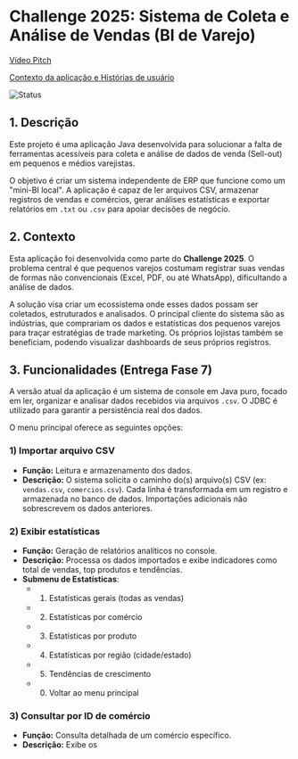 # Challenge 2025: Sistema de Coleta e Análise de Vendas (BI de Varejo)

[Vídeo Pitch](https://www.youtube.com/watch?v=7u8Nv14x_2E&t)

[Contexto da aplicação e Histórias de usuário](https://docs.google.com/document/d/1hA9xPOIarcOwa0dvtctY5EPa6Rx4bELIObJjrv10lCw/edit?usp=sharing)


![Status](https://img.shields.io/badge/Status-Em_Desenvolvimento-blue)

## 1. Descrição

Este projeto é uma aplicação Java desenvolvida para solucionar a falta de ferramentas acessíveis para coleta e análise de dados de venda (Sell-out) em pequenos e médios varejistas.

O objetivo é criar um sistema independente de ERP que funcione como um "mini-BI local". A aplicação é capaz de ler arquivos CSV, armazenar registros de vendas e comércios, gerar análises estatísticas e exportar relatórios em `.txt` ou `.csv` para apoiar decisões de negócio.

## 2. Contexto

Esta aplicação foi desenvolvida como parte do **Challenge 2025**. O problema central é que pequenos varejos costumam registrar suas vendas de formas não convencionais (Excel, PDF, ou até WhatsApp), dificultando a análise de dados.

A solução visa criar um ecossistema onde esses dados possam ser coletados, estruturados e analisados. O principal cliente do sistema são as indústrias, que comprariam os dados e estatísticas dos pequenos varejos para traçar estratégias de trade marketing. Os próprios lojistas também se beneficiam, podendo visualizar dashboards de seus próprios registros.

## 3. Funcionalidades (Entrega Fase 7)

A versão atual da aplicação é um sistema de console em Java puro, focado em ler, organizar e analisar dados recebidos via arquivos `.csv`. O JDBC é utilizado para garantir a persistência real dos dados.

O menu principal oferece as seguintes opções:

### 1) Importar arquivo CSV
* **Função:** Leitura e armazenamento dos dados.
* **Descrição:** O sistema solicita o caminho do(s) arquivo(s) CSV (ex: `vendas.csv`, `comercios.csv`). Cada linha é transformada em um registro e armazenada no banco de dados. Importações adicionais não sobrescrevem os dados anteriores.

### 2) Exibir estatísticas
* **Função:** Geração de relatórios analíticos no console.
* **Descrição:** Processa os dados importados e exibe indicadores como total de vendas, top produtos e tendências.
* **Submenu de Estatísticas**:
    * 1) Estatísticas gerais (todas as vendas)
    * 2) Estatísticas por comércio
    * 3) Estatísticas por produto
    * 4) Estatísticas por região (cidade/estado)
    * 5) Tendências de crescimento
    * 0) Voltar ao menu principal

### 3) Consultar por ID de comércio
* **Função:** Consulta detalhada de um comércio específico.
* **Descrição:** Exibe os



